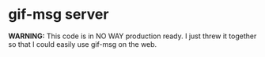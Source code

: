 # gif-msg server

**WARNING:** This code is in NO WAY production ready. I just threw it together so that I could easily use gif-msg on the web.
